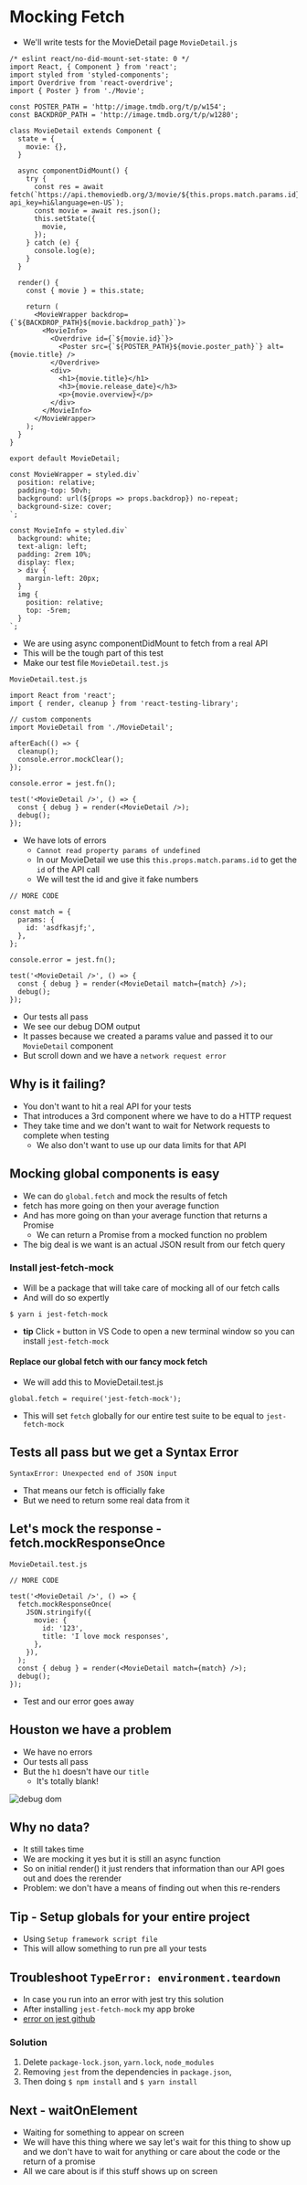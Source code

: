 # Mocking Fetch
* We'll write tests for the MovieDetail page
`MovieDetail.js`

```
/* eslint react/no-did-mount-set-state: 0 */
import React, { Component } from 'react';
import styled from 'styled-components';
import Overdrive from 'react-overdrive';
import { Poster } from './Movie';

const POSTER_PATH = 'http://image.tmdb.org/t/p/w154';
const BACKDROP_PATH = 'http://image.tmdb.org/t/p/w1280';

class MovieDetail extends Component {
  state = {
    movie: {},
  }

  async componentDidMount() {
    try {
      const res = await fetch(`https://api.themoviedb.org/3/movie/${this.props.match.params.id}?api_key=hi&language=en-US`);
      const movie = await res.json();
      this.setState({
        movie,
      });
    } catch (e) {
      console.log(e);
    }
  }

  render() {
    const { movie } = this.state;

    return (
      <MovieWrapper backdrop={`${BACKDROP_PATH}${movie.backdrop_path}`}>
        <MovieInfo>
          <Overdrive id={`${movie.id}`}>
            <Poster src={`${POSTER_PATH}${movie.poster_path}`} alt={movie.title} />
          </Overdrive>
          <div>
            <h1>{movie.title}</h1>
            <h3>{movie.release_date}</h3>
            <p>{movie.overview}</p>
          </div>
        </MovieInfo>
      </MovieWrapper>
    );
  }
}

export default MovieDetail;

const MovieWrapper = styled.div`
  position: relative;
  padding-top: 50vh;
  background: url(${props => props.backdrop}) no-repeat;
  background-size: cover;
`;

const MovieInfo = styled.div`
  background: white;
  text-align: left;
  padding: 2rem 10%;
  display: flex;
  > div {
    margin-left: 20px;
  }
  img {
    position: relative;
    top: -5rem;
  }
`;
```

* We are using async componentDidMount to fetch from a real API
* This will be the tough part of this test
* Make our test file `MovieDetail.test.js`

`MovieDetail.test.js`

```
import React from 'react';
import { render, cleanup } from 'react-testing-library';

// custom components
import MovieDetail from './MovieDetail';

afterEach(() => {
  cleanup();
  console.error.mockClear();
});

console.error = jest.fn();

test('<MovieDetail />', () => {
  const { debug } = render(<MovieDetail />);
  debug();
});
```

* We have lots of errors
    - `Cannot read property params of undefined`
    - In our MovieDetail we use this `this.props.match.params.id` to get the `id` of the API call
    - We will test the id and give it fake numbers

```
// MORE CODE

const match = {
  params: {
    id: 'asdfkasjf;',
  },
};

console.error = jest.fn();

test('<MovieDetail />', () => {
  const { debug } = render(<MovieDetail match={match} />);
  debug();
});
```

* Our tests all pass
* We see our debug DOM output
* It passes because we created a params value and passed it to our `MovieDetail` component
* But scroll down and we have a `network request error`

## Why is it failing?
* You don't want to hit a real API for your tests
* That introduces a 3rd component where we have to do a HTTP request
* They take time and we don't want to wait for Network requests to complete when testing
    - We also don't want to use up our data limits for that API

## Mocking global components is easy
* We can do `global.fetch` and mock the results of fetch
* fetch has more going on then your average function
* And has more going on than your average function that returns a Promise
    - We can return a Promise from a mocked function no problem
* The big deal is we want is an actual JSON result from our fetch query

### Install jest-fetch-mock
* Will be a package that will take care of mocking all of our fetch calls
* And will do so expertly

`$ yarn i jest-fetch-mock`

* **tip** Click `+` button in VS Code to open a new terminal window so you can install `jest-fetch-mock`

#### Replace our global fetch with our fancy mock fetch
* We will add this to MovieDetail.test.js

```
global.fetch = require('jest-fetch-mock');
```

* This will set `fetch` globally for our entire test suite to be equal to `jest-fetch-mock`

## Tests all pass but we get a Syntax Error
`SyntaxError: Unexpected end of JSON input`

* That means our fetch is officially fake
* But we need to return some real data from it

## Let's mock the response - fetch.mockResponseOnce

`MovieDetail.test.js`

```
// MORE CODE

test('<MovieDetail />', () => {
  fetch.mockResponseOnce(
    JSON.stringify({
      movie: {
        id: '123',
        title: 'I love mock responses',
      },
    }),
  );
  const { debug } = render(<MovieDetail match={match} />);
  debug();
});
```

* Test and our error goes away

## Houston we have a problem
* We have no errors
* Our tests all pass
* But the `h1` doesn't have our `title`
    - It's totally blank!

![debug dom](https://i.imgur.com/GuOrdi6.png)

## Why no data?
* It still takes time
* We are mocking it yes but it is still an async function
* So on initial render() it just renders that information than our API goes out and does the rerender
* Problem: we don't have a means of finding out when this re-renders

## Tip - Setup globals for your entire project
* Using `Setup framework script file`
* This will allow something to run pre all your tests

## Troubleshoot `TypeError: environment.teardown`
* In case you run into an error with jest try this solution
* After installing `jest-fetch-mock` my app broke
* [error on jest github](https://github.com/facebook/jest/issues/6393)

### Solution
1. Delete `package-lock.json`, `yarn.lock`, `node_modules`
2. Removing `jest` from the dependencies in `package.json`, 
3. Then doing `$ npm install` and `$ yarn install`

## Next - waitOnElement
* Waiting for something to appear on screen
* We will have this thing where we say let's wait for this thing to show up and we don't have to wait for anything or care about the code or the return of a promise
* All we care about is if this stuff shows up on screen


